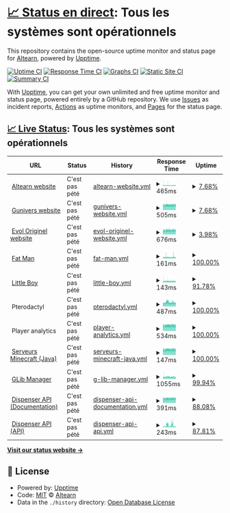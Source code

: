 # [📈 Status en direct](https://Altearn.github.io/status): <!--live status--> **Tous les systèmes sont opérationnels**

This repository contains the open-source uptime monitor and status page for [Altearn](http://altearn.xyz), powered by [Upptime](https://github.com/upptime/upptime).

[![Uptime CI](https://github.com/Altearn/status/workflows/Uptime%20CI/badge.svg)](https://github.com/Altearn/status/actions?query=workflow%3A%22Uptime+CI%22)
[![Response Time CI](https://github.com/Altearn/status/workflows/Response%20Time%20CI/badge.svg)](https://github.com/Altearn/status/actions?query=workflow%3A%22Response+Time+CI%22)
[![Graphs CI](https://github.com/Altearn/status/workflows/Graphs%20CI/badge.svg)](https://github.com/Altearn/status/actions?query=workflow%3A%22Graphs+CI%22)
[![Static Site CI](https://github.com/Altearn/status/workflows/Static%20Site%20CI/badge.svg)](https://github.com/Altearn/status/actions?query=workflow%3A%22Static+Site+CI%22)
[![Summary CI](https://github.com/Altearn/status/workflows/Summary%20CI/badge.svg)](https://github.com/Altearn/status/actions?query=workflow%3A%22Summary+CI%22)

With [Upptime](https://upptime.js.org), you can get your own unlimited and free uptime monitor and status page, powered entirely by a GitHub repository. We use [Issues](https://github.com/Altearn/status/issues) as incident reports, [Actions](https://github.com/Altearn/status/actions) as uptime monitors, and [Pages](https://Altearn.github.io/status) for the status page.

## [📈 Live Status](https://demo.upptime.js.org): <!--live status--> **Tous les systèmes sont opérationnels**

<!--start: status pages-->
<!-- This summary is generated by Upptime (https://github.com/upptime/upptime) -->
<!-- Do not edit this manually, your changes will be overwritten -->
<!-- prettier-ignore -->
| URL | Status | History | Response Time | Uptime |
| --- | ------ | ------- | ------------- | ------ |
| <img alt="" src="https://icons.duckduckgo.com/ip3/altearn.xyz.ico" height="13"> [Altearn website](https://altearn.xyz) | C'est pas pété | [altearn-website.yml](https://github.com/Altearn/status/commits/HEAD/history/altearn-website.yml) | <details><summary><img alt="Response time graph" src="./graphs/altearn-website/response-time-week.png" height="20"> 465ms</summary><br><a href="https://status.altearn.xyz/history/altearn-website"><img alt="Response time 600" src="https://img.shields.io/endpoint?url=https%3A%2F%2Fraw.githubusercontent.com%2FAltearn%2Fstatus%2FHEAD%2Fapi%2Faltearn-website%2Fresponse-time.json"></a><br><a href="https://status.altearn.xyz/history/altearn-website"><img alt="24-hour response time 598" src="https://img.shields.io/endpoint?url=https%3A%2F%2Fraw.githubusercontent.com%2FAltearn%2Fstatus%2FHEAD%2Fapi%2Faltearn-website%2Fresponse-time-day.json"></a><br><a href="https://status.altearn.xyz/history/altearn-website"><img alt="7-day response time 465" src="https://img.shields.io/endpoint?url=https%3A%2F%2Fraw.githubusercontent.com%2FAltearn%2Fstatus%2FHEAD%2Fapi%2Faltearn-website%2Fresponse-time-week.json"></a><br><a href="https://status.altearn.xyz/history/altearn-website"><img alt="30-day response time 600" src="https://img.shields.io/endpoint?url=https%3A%2F%2Fraw.githubusercontent.com%2FAltearn%2Fstatus%2FHEAD%2Fapi%2Faltearn-website%2Fresponse-time-month.json"></a><br><a href="https://status.altearn.xyz/history/altearn-website"><img alt="1-year response time 600" src="https://img.shields.io/endpoint?url=https%3A%2F%2Fraw.githubusercontent.com%2FAltearn%2Fstatus%2FHEAD%2Fapi%2Faltearn-website%2Fresponse-time-year.json"></a></details> | <details><summary><a href="https://status.altearn.xyz/history/altearn-website">7.68%</a></summary><a href="https://status.altearn.xyz/history/altearn-website"><img alt="All-time uptime 13.05%" src="https://img.shields.io/endpoint?url=https%3A%2F%2Fraw.githubusercontent.com%2FAltearn%2Fstatus%2FHEAD%2Fapi%2Faltearn-website%2Fuptime.json"></a><br><a href="https://status.altearn.xyz/history/altearn-website"><img alt="24-hour uptime 27.85%" src="https://img.shields.io/endpoint?url=https%3A%2F%2Fraw.githubusercontent.com%2FAltearn%2Fstatus%2FHEAD%2Fapi%2Faltearn-website%2Fuptime-day.json"></a><br><a href="https://status.altearn.xyz/history/altearn-website"><img alt="7-day uptime 7.68%" src="https://img.shields.io/endpoint?url=https%3A%2F%2Fraw.githubusercontent.com%2FAltearn%2Fstatus%2FHEAD%2Fapi%2Faltearn-website%2Fuptime-week.json"></a><br><a href="https://status.altearn.xyz/history/altearn-website"><img alt="30-day uptime 13.05%" src="https://img.shields.io/endpoint?url=https%3A%2F%2Fraw.githubusercontent.com%2FAltearn%2Fstatus%2FHEAD%2Fapi%2Faltearn-website%2Fuptime-month.json"></a><br><a href="https://status.altearn.xyz/history/altearn-website"><img alt="1-year uptime 13.05%" src="https://img.shields.io/endpoint?url=https%3A%2F%2Fraw.githubusercontent.com%2FAltearn%2Fstatus%2FHEAD%2Fapi%2Faltearn-website%2Fuptime-year.json"></a></details>
| <img alt="" src="https://icons.duckduckgo.com/ip3/gunivers.net.ico" height="13"> [Gunivers website](https://gunivers.net) | C'est pas pété | [gunivers-website.yml](https://github.com/Altearn/status/commits/HEAD/history/gunivers-website.yml) | <details><summary><img alt="Response time graph" src="./graphs/gunivers-website/response-time-week.png" height="20"> 505ms</summary><br><a href="https://status.altearn.xyz/history/gunivers-website"><img alt="Response time 505" src="https://img.shields.io/endpoint?url=https%3A%2F%2Fraw.githubusercontent.com%2FAltearn%2Fstatus%2FHEAD%2Fapi%2Fgunivers-website%2Fresponse-time.json"></a><br><a href="https://status.altearn.xyz/history/gunivers-website"><img alt="24-hour response time 887" src="https://img.shields.io/endpoint?url=https%3A%2F%2Fraw.githubusercontent.com%2FAltearn%2Fstatus%2FHEAD%2Fapi%2Fgunivers-website%2Fresponse-time-day.json"></a><br><a href="https://status.altearn.xyz/history/gunivers-website"><img alt="7-day response time 505" src="https://img.shields.io/endpoint?url=https%3A%2F%2Fraw.githubusercontent.com%2FAltearn%2Fstatus%2FHEAD%2Fapi%2Fgunivers-website%2Fresponse-time-week.json"></a><br><a href="https://status.altearn.xyz/history/gunivers-website"><img alt="30-day response time 505" src="https://img.shields.io/endpoint?url=https%3A%2F%2Fraw.githubusercontent.com%2FAltearn%2Fstatus%2FHEAD%2Fapi%2Fgunivers-website%2Fresponse-time-month.json"></a><br><a href="https://status.altearn.xyz/history/gunivers-website"><img alt="1-year response time 505" src="https://img.shields.io/endpoint?url=https%3A%2F%2Fraw.githubusercontent.com%2FAltearn%2Fstatus%2FHEAD%2Fapi%2Fgunivers-website%2Fresponse-time-year.json"></a></details> | <details><summary><a href="https://status.altearn.xyz/history/gunivers-website">7.68%</a></summary><a href="https://status.altearn.xyz/history/gunivers-website"><img alt="All-time uptime 13.06%" src="https://img.shields.io/endpoint?url=https%3A%2F%2Fraw.githubusercontent.com%2FAltearn%2Fstatus%2FHEAD%2Fapi%2Fgunivers-website%2Fuptime.json"></a><br><a href="https://status.altearn.xyz/history/gunivers-website"><img alt="24-hour uptime 27.85%" src="https://img.shields.io/endpoint?url=https%3A%2F%2Fraw.githubusercontent.com%2FAltearn%2Fstatus%2FHEAD%2Fapi%2Fgunivers-website%2Fuptime-day.json"></a><br><a href="https://status.altearn.xyz/history/gunivers-website"><img alt="7-day uptime 7.68%" src="https://img.shields.io/endpoint?url=https%3A%2F%2Fraw.githubusercontent.com%2FAltearn%2Fstatus%2FHEAD%2Fapi%2Fgunivers-website%2Fuptime-week.json"></a><br><a href="https://status.altearn.xyz/history/gunivers-website"><img alt="30-day uptime 13.06%" src="https://img.shields.io/endpoint?url=https%3A%2F%2Fraw.githubusercontent.com%2FAltearn%2Fstatus%2FHEAD%2Fapi%2Fgunivers-website%2Fuptime-month.json"></a><br><a href="https://status.altearn.xyz/history/gunivers-website"><img alt="1-year uptime 13.06%" src="https://img.shields.io/endpoint?url=https%3A%2F%2Fraw.githubusercontent.com%2FAltearn%2Fstatus%2FHEAD%2Fapi%2Fgunivers-website%2Fuptime-year.json"></a></details>
| <img alt="" src="https://icons.duckduckgo.com/ip3/eoriginel.fr.ico" height="13"> [Evol Originel website](https://eoriginel.fr/) | C'est pas pété | [evol-originel-website.yml](https://github.com/Altearn/status/commits/HEAD/history/evol-originel-website.yml) | <details><summary><img alt="Response time graph" src="./graphs/evol-originel-website/response-time-week.png" height="20"> 676ms</summary><br><a href="https://status.altearn.xyz/history/evol-originel-website"><img alt="Response time 661" src="https://img.shields.io/endpoint?url=https%3A%2F%2Fraw.githubusercontent.com%2FAltearn%2Fstatus%2FHEAD%2Fapi%2Fevol-originel-website%2Fresponse-time.json"></a><br><a href="https://status.altearn.xyz/history/evol-originel-website"><img alt="24-hour response time 878" src="https://img.shields.io/endpoint?url=https%3A%2F%2Fraw.githubusercontent.com%2FAltearn%2Fstatus%2FHEAD%2Fapi%2Fevol-originel-website%2Fresponse-time-day.json"></a><br><a href="https://status.altearn.xyz/history/evol-originel-website"><img alt="7-day response time 676" src="https://img.shields.io/endpoint?url=https%3A%2F%2Fraw.githubusercontent.com%2FAltearn%2Fstatus%2FHEAD%2Fapi%2Fevol-originel-website%2Fresponse-time-week.json"></a><br><a href="https://status.altearn.xyz/history/evol-originel-website"><img alt="30-day response time 661" src="https://img.shields.io/endpoint?url=https%3A%2F%2Fraw.githubusercontent.com%2FAltearn%2Fstatus%2FHEAD%2Fapi%2Fevol-originel-website%2Fresponse-time-month.json"></a><br><a href="https://status.altearn.xyz/history/evol-originel-website"><img alt="1-year response time 661" src="https://img.shields.io/endpoint?url=https%3A%2F%2Fraw.githubusercontent.com%2FAltearn%2Fstatus%2FHEAD%2Fapi%2Fevol-originel-website%2Fresponse-time-year.json"></a></details> | <details><summary><a href="https://status.altearn.xyz/history/evol-originel-website">3.98%</a></summary><a href="https://status.altearn.xyz/history/evol-originel-website"><img alt="All-time uptime 2.46%" src="https://img.shields.io/endpoint?url=https%3A%2F%2Fraw.githubusercontent.com%2FAltearn%2Fstatus%2FHEAD%2Fapi%2Fevol-originel-website%2Fuptime.json"></a><br><a href="https://status.altearn.xyz/history/evol-originel-website"><img alt="24-hour uptime 27.85%" src="https://img.shields.io/endpoint?url=https%3A%2F%2Fraw.githubusercontent.com%2FAltearn%2Fstatus%2FHEAD%2Fapi%2Fevol-originel-website%2Fuptime-day.json"></a><br><a href="https://status.altearn.xyz/history/evol-originel-website"><img alt="7-day uptime 3.98%" src="https://img.shields.io/endpoint?url=https%3A%2F%2Fraw.githubusercontent.com%2FAltearn%2Fstatus%2FHEAD%2Fapi%2Fevol-originel-website%2Fuptime-week.json"></a><br><a href="https://status.altearn.xyz/history/evol-originel-website"><img alt="30-day uptime 2.46%" src="https://img.shields.io/endpoint?url=https%3A%2F%2Fraw.githubusercontent.com%2FAltearn%2Fstatus%2FHEAD%2Fapi%2Fevol-originel-website%2Fuptime-month.json"></a><br><a href="https://status.altearn.xyz/history/evol-originel-website"><img alt="1-year uptime 2.46%" src="https://img.shields.io/endpoint?url=https%3A%2F%2Fraw.githubusercontent.com%2FAltearn%2Fstatus%2FHEAD%2Fapi%2Fevol-originel-website%2Fuptime-year.json"></a></details>
| <img alt="" src="https://icons.duckduckgo.com/ip3/null.ico" height="13"> [Fat Man](fm.altearn.xyz) | C'est pas pété | [fat-man.yml](https://github.com/Altearn/status/commits/HEAD/history/fat-man.yml) | <details><summary><img alt="Response time graph" src="./graphs/fat-man/response-time-week.png" height="20"> 161ms</summary><br><a href="https://status.altearn.xyz/history/fat-man"><img alt="Response time 156" src="https://img.shields.io/endpoint?url=https%3A%2F%2Fraw.githubusercontent.com%2FAltearn%2Fstatus%2FHEAD%2Fapi%2Ffat-man%2Fresponse-time.json"></a><br><a href="https://status.altearn.xyz/history/fat-man"><img alt="24-hour response time 146" src="https://img.shields.io/endpoint?url=https%3A%2F%2Fraw.githubusercontent.com%2FAltearn%2Fstatus%2FHEAD%2Fapi%2Ffat-man%2Fresponse-time-day.json"></a><br><a href="https://status.altearn.xyz/history/fat-man"><img alt="7-day response time 161" src="https://img.shields.io/endpoint?url=https%3A%2F%2Fraw.githubusercontent.com%2FAltearn%2Fstatus%2FHEAD%2Fapi%2Ffat-man%2Fresponse-time-week.json"></a><br><a href="https://status.altearn.xyz/history/fat-man"><img alt="30-day response time 156" src="https://img.shields.io/endpoint?url=https%3A%2F%2Fraw.githubusercontent.com%2FAltearn%2Fstatus%2FHEAD%2Fapi%2Ffat-man%2Fresponse-time-month.json"></a><br><a href="https://status.altearn.xyz/history/fat-man"><img alt="1-year response time 156" src="https://img.shields.io/endpoint?url=https%3A%2F%2Fraw.githubusercontent.com%2FAltearn%2Fstatus%2FHEAD%2Fapi%2Ffat-man%2Fresponse-time-year.json"></a></details> | <details><summary><a href="https://status.altearn.xyz/history/fat-man">100.00%</a></summary><a href="https://status.altearn.xyz/history/fat-man"><img alt="All-time uptime 100.00%" src="https://img.shields.io/endpoint?url=https%3A%2F%2Fraw.githubusercontent.com%2FAltearn%2Fstatus%2FHEAD%2Fapi%2Ffat-man%2Fuptime.json"></a><br><a href="https://status.altearn.xyz/history/fat-man"><img alt="24-hour uptime 100.00%" src="https://img.shields.io/endpoint?url=https%3A%2F%2Fraw.githubusercontent.com%2FAltearn%2Fstatus%2FHEAD%2Fapi%2Ffat-man%2Fuptime-day.json"></a><br><a href="https://status.altearn.xyz/history/fat-man"><img alt="7-day uptime 100.00%" src="https://img.shields.io/endpoint?url=https%3A%2F%2Fraw.githubusercontent.com%2FAltearn%2Fstatus%2FHEAD%2Fapi%2Ffat-man%2Fuptime-week.json"></a><br><a href="https://status.altearn.xyz/history/fat-man"><img alt="30-day uptime 100.00%" src="https://img.shields.io/endpoint?url=https%3A%2F%2Fraw.githubusercontent.com%2FAltearn%2Fstatus%2FHEAD%2Fapi%2Ffat-man%2Fuptime-month.json"></a><br><a href="https://status.altearn.xyz/history/fat-man"><img alt="1-year uptime 100.00%" src="https://img.shields.io/endpoint?url=https%3A%2F%2Fraw.githubusercontent.com%2FAltearn%2Fstatus%2FHEAD%2Fapi%2Ffat-man%2Fuptime-year.json"></a></details>
| <img alt="" src="https://icons.duckduckgo.com/ip3/null.ico" height="13"> [Little Boy](lb.altearn.xyz) | C'est pas pété | [little-boy.yml](https://github.com/Altearn/status/commits/HEAD/history/little-boy.yml) | <details><summary><img alt="Response time graph" src="./graphs/little-boy/response-time-week.png" height="20"> 143ms</summary><br><a href="https://status.altearn.xyz/history/little-boy"><img alt="Response time 146" src="https://img.shields.io/endpoint?url=https%3A%2F%2Fraw.githubusercontent.com%2FAltearn%2Fstatus%2FHEAD%2Fapi%2Flittle-boy%2Fresponse-time.json"></a><br><a href="https://status.altearn.xyz/history/little-boy"><img alt="24-hour response time 136" src="https://img.shields.io/endpoint?url=https%3A%2F%2Fraw.githubusercontent.com%2FAltearn%2Fstatus%2FHEAD%2Fapi%2Flittle-boy%2Fresponse-time-day.json"></a><br><a href="https://status.altearn.xyz/history/little-boy"><img alt="7-day response time 143" src="https://img.shields.io/endpoint?url=https%3A%2F%2Fraw.githubusercontent.com%2FAltearn%2Fstatus%2FHEAD%2Fapi%2Flittle-boy%2Fresponse-time-week.json"></a><br><a href="https://status.altearn.xyz/history/little-boy"><img alt="30-day response time 146" src="https://img.shields.io/endpoint?url=https%3A%2F%2Fraw.githubusercontent.com%2FAltearn%2Fstatus%2FHEAD%2Fapi%2Flittle-boy%2Fresponse-time-month.json"></a><br><a href="https://status.altearn.xyz/history/little-boy"><img alt="1-year response time 146" src="https://img.shields.io/endpoint?url=https%3A%2F%2Fraw.githubusercontent.com%2FAltearn%2Fstatus%2FHEAD%2Fapi%2Flittle-boy%2Fresponse-time-year.json"></a></details> | <details><summary><a href="https://status.altearn.xyz/history/little-boy">91.78%</a></summary><a href="https://status.altearn.xyz/history/little-boy"><img alt="All-time uptime 95.65%" src="https://img.shields.io/endpoint?url=https%3A%2F%2Fraw.githubusercontent.com%2FAltearn%2Fstatus%2FHEAD%2Fapi%2Flittle-boy%2Fuptime.json"></a><br><a href="https://status.altearn.xyz/history/little-boy"><img alt="24-hour uptime 95.66%" src="https://img.shields.io/endpoint?url=https%3A%2F%2Fraw.githubusercontent.com%2FAltearn%2Fstatus%2FHEAD%2Fapi%2Flittle-boy%2Fuptime-day.json"></a><br><a href="https://status.altearn.xyz/history/little-boy"><img alt="7-day uptime 91.78%" src="https://img.shields.io/endpoint?url=https%3A%2F%2Fraw.githubusercontent.com%2FAltearn%2Fstatus%2FHEAD%2Fapi%2Flittle-boy%2Fuptime-week.json"></a><br><a href="https://status.altearn.xyz/history/little-boy"><img alt="30-day uptime 95.65%" src="https://img.shields.io/endpoint?url=https%3A%2F%2Fraw.githubusercontent.com%2FAltearn%2Fstatus%2FHEAD%2Fapi%2Flittle-boy%2Fuptime-month.json"></a><br><a href="https://status.altearn.xyz/history/little-boy"><img alt="1-year uptime 95.65%" src="https://img.shields.io/endpoint?url=https%3A%2F%2Fraw.githubusercontent.com%2FAltearn%2Fstatus%2FHEAD%2Fapi%2Flittle-boy%2Fuptime-year.json"></a></details>
| <img alt="" src="https://icons.duckduckgo.com/ip3/null.ico" height="13"> Pterodactyl | C'est pas pété | [pterodactyl.yml](https://github.com/Altearn/status/commits/HEAD/history/pterodactyl.yml) | <details><summary><img alt="Response time graph" src="./graphs/pterodactyl/response-time-week.png" height="20"> 487ms</summary><br><a href="https://status.altearn.xyz/history/pterodactyl"><img alt="Response time 463" src="https://img.shields.io/endpoint?url=https%3A%2F%2Fraw.githubusercontent.com%2FAltearn%2Fstatus%2FHEAD%2Fapi%2Fpterodactyl%2Fresponse-time.json"></a><br><a href="https://status.altearn.xyz/history/pterodactyl"><img alt="24-hour response time 424" src="https://img.shields.io/endpoint?url=https%3A%2F%2Fraw.githubusercontent.com%2FAltearn%2Fstatus%2FHEAD%2Fapi%2Fpterodactyl%2Fresponse-time-day.json"></a><br><a href="https://status.altearn.xyz/history/pterodactyl"><img alt="7-day response time 487" src="https://img.shields.io/endpoint?url=https%3A%2F%2Fraw.githubusercontent.com%2FAltearn%2Fstatus%2FHEAD%2Fapi%2Fpterodactyl%2Fresponse-time-week.json"></a><br><a href="https://status.altearn.xyz/history/pterodactyl"><img alt="30-day response time 463" src="https://img.shields.io/endpoint?url=https%3A%2F%2Fraw.githubusercontent.com%2FAltearn%2Fstatus%2FHEAD%2Fapi%2Fpterodactyl%2Fresponse-time-month.json"></a><br><a href="https://status.altearn.xyz/history/pterodactyl"><img alt="1-year response time 463" src="https://img.shields.io/endpoint?url=https%3A%2F%2Fraw.githubusercontent.com%2FAltearn%2Fstatus%2FHEAD%2Fapi%2Fpterodactyl%2Fresponse-time-year.json"></a></details> | <details><summary><a href="https://status.altearn.xyz/history/pterodactyl">100.00%</a></summary><a href="https://status.altearn.xyz/history/pterodactyl"><img alt="All-time uptime 100.00%" src="https://img.shields.io/endpoint?url=https%3A%2F%2Fraw.githubusercontent.com%2FAltearn%2Fstatus%2FHEAD%2Fapi%2Fpterodactyl%2Fuptime.json"></a><br><a href="https://status.altearn.xyz/history/pterodactyl"><img alt="24-hour uptime 100.00%" src="https://img.shields.io/endpoint?url=https%3A%2F%2Fraw.githubusercontent.com%2FAltearn%2Fstatus%2FHEAD%2Fapi%2Fpterodactyl%2Fuptime-day.json"></a><br><a href="https://status.altearn.xyz/history/pterodactyl"><img alt="7-day uptime 100.00%" src="https://img.shields.io/endpoint?url=https%3A%2F%2Fraw.githubusercontent.com%2FAltearn%2Fstatus%2FHEAD%2Fapi%2Fpterodactyl%2Fuptime-week.json"></a><br><a href="https://status.altearn.xyz/history/pterodactyl"><img alt="30-day uptime 100.00%" src="https://img.shields.io/endpoint?url=https%3A%2F%2Fraw.githubusercontent.com%2FAltearn%2Fstatus%2FHEAD%2Fapi%2Fpterodactyl%2Fuptime-month.json"></a><br><a href="https://status.altearn.xyz/history/pterodactyl"><img alt="1-year uptime 100.00%" src="https://img.shields.io/endpoint?url=https%3A%2F%2Fraw.githubusercontent.com%2FAltearn%2Fstatus%2FHEAD%2Fapi%2Fpterodactyl%2Fuptime-year.json"></a></details>
| <img alt="" src="https://icons.duckduckgo.com/ip3/null.ico" height="13"> Player analytics | C'est pas pété | [player-analytics.yml](https://github.com/Altearn/status/commits/HEAD/history/player-analytics.yml) | <details><summary><img alt="Response time graph" src="./graphs/player-analytics/response-time-week.png" height="20"> 534ms</summary><br><a href="https://status.altearn.xyz/history/player-analytics"><img alt="Response time 534" src="https://img.shields.io/endpoint?url=https%3A%2F%2Fraw.githubusercontent.com%2FAltearn%2Fstatus%2FHEAD%2Fapi%2Fplayer-analytics%2Fresponse-time.json"></a><br><a href="https://status.altearn.xyz/history/player-analytics"><img alt="24-hour response time 525" src="https://img.shields.io/endpoint?url=https%3A%2F%2Fraw.githubusercontent.com%2FAltearn%2Fstatus%2FHEAD%2Fapi%2Fplayer-analytics%2Fresponse-time-day.json"></a><br><a href="https://status.altearn.xyz/history/player-analytics"><img alt="7-day response time 534" src="https://img.shields.io/endpoint?url=https%3A%2F%2Fraw.githubusercontent.com%2FAltearn%2Fstatus%2FHEAD%2Fapi%2Fplayer-analytics%2Fresponse-time-week.json"></a><br><a href="https://status.altearn.xyz/history/player-analytics"><img alt="30-day response time 534" src="https://img.shields.io/endpoint?url=https%3A%2F%2Fraw.githubusercontent.com%2FAltearn%2Fstatus%2FHEAD%2Fapi%2Fplayer-analytics%2Fresponse-time-month.json"></a><br><a href="https://status.altearn.xyz/history/player-analytics"><img alt="1-year response time 534" src="https://img.shields.io/endpoint?url=https%3A%2F%2Fraw.githubusercontent.com%2FAltearn%2Fstatus%2FHEAD%2Fapi%2Fplayer-analytics%2Fresponse-time-year.json"></a></details> | <details><summary><a href="https://status.altearn.xyz/history/player-analytics">100.00%</a></summary><a href="https://status.altearn.xyz/history/player-analytics"><img alt="All-time uptime 100.00%" src="https://img.shields.io/endpoint?url=https%3A%2F%2Fraw.githubusercontent.com%2FAltearn%2Fstatus%2FHEAD%2Fapi%2Fplayer-analytics%2Fuptime.json"></a><br><a href="https://status.altearn.xyz/history/player-analytics"><img alt="24-hour uptime 100.00%" src="https://img.shields.io/endpoint?url=https%3A%2F%2Fraw.githubusercontent.com%2FAltearn%2Fstatus%2FHEAD%2Fapi%2Fplayer-analytics%2Fuptime-day.json"></a><br><a href="https://status.altearn.xyz/history/player-analytics"><img alt="7-day uptime 100.00%" src="https://img.shields.io/endpoint?url=https%3A%2F%2Fraw.githubusercontent.com%2FAltearn%2Fstatus%2FHEAD%2Fapi%2Fplayer-analytics%2Fuptime-week.json"></a><br><a href="https://status.altearn.xyz/history/player-analytics"><img alt="30-day uptime 100.00%" src="https://img.shields.io/endpoint?url=https%3A%2F%2Fraw.githubusercontent.com%2FAltearn%2Fstatus%2FHEAD%2Fapi%2Fplayer-analytics%2Fuptime-month.json"></a><br><a href="https://status.altearn.xyz/history/player-analytics"><img alt="1-year uptime 100.00%" src="https://img.shields.io/endpoint?url=https%3A%2F%2Fraw.githubusercontent.com%2FAltearn%2Fstatus%2FHEAD%2Fapi%2Fplayer-analytics%2Fuptime-year.json"></a></details>
| <img alt="" src="https://icons.duckduckgo.com/ip3/null.ico" height="13"> [Serveurs Minecraft (Java)](play.gunivers.net) | C'est pas pété | [serveurs-minecraft-java.yml](https://github.com/Altearn/status/commits/HEAD/history/serveurs-minecraft-java.yml) | <details><summary><img alt="Response time graph" src="./graphs/serveurs-minecraft-java/response-time-week.png" height="20"> 147ms</summary><br><a href="https://status.altearn.xyz/history/serveurs-minecraft-java"><img alt="Response time 147" src="https://img.shields.io/endpoint?url=https%3A%2F%2Fraw.githubusercontent.com%2FAltearn%2Fstatus%2FHEAD%2Fapi%2Fserveurs-minecraft-java%2Fresponse-time.json"></a><br><a href="https://status.altearn.xyz/history/serveurs-minecraft-java"><img alt="24-hour response time 145" src="https://img.shields.io/endpoint?url=https%3A%2F%2Fraw.githubusercontent.com%2FAltearn%2Fstatus%2FHEAD%2Fapi%2Fserveurs-minecraft-java%2Fresponse-time-day.json"></a><br><a href="https://status.altearn.xyz/history/serveurs-minecraft-java"><img alt="7-day response time 147" src="https://img.shields.io/endpoint?url=https%3A%2F%2Fraw.githubusercontent.com%2FAltearn%2Fstatus%2FHEAD%2Fapi%2Fserveurs-minecraft-java%2Fresponse-time-week.json"></a><br><a href="https://status.altearn.xyz/history/serveurs-minecraft-java"><img alt="30-day response time 147" src="https://img.shields.io/endpoint?url=https%3A%2F%2Fraw.githubusercontent.com%2FAltearn%2Fstatus%2FHEAD%2Fapi%2Fserveurs-minecraft-java%2Fresponse-time-month.json"></a><br><a href="https://status.altearn.xyz/history/serveurs-minecraft-java"><img alt="1-year response time 147" src="https://img.shields.io/endpoint?url=https%3A%2F%2Fraw.githubusercontent.com%2FAltearn%2Fstatus%2FHEAD%2Fapi%2Fserveurs-minecraft-java%2Fresponse-time-year.json"></a></details> | <details><summary><a href="https://status.altearn.xyz/history/serveurs-minecraft-java">100.00%</a></summary><a href="https://status.altearn.xyz/history/serveurs-minecraft-java"><img alt="All-time uptime 99.99%" src="https://img.shields.io/endpoint?url=https%3A%2F%2Fraw.githubusercontent.com%2FAltearn%2Fstatus%2FHEAD%2Fapi%2Fserveurs-minecraft-java%2Fuptime.json"></a><br><a href="https://status.altearn.xyz/history/serveurs-minecraft-java"><img alt="24-hour uptime 100.00%" src="https://img.shields.io/endpoint?url=https%3A%2F%2Fraw.githubusercontent.com%2FAltearn%2Fstatus%2FHEAD%2Fapi%2Fserveurs-minecraft-java%2Fuptime-day.json"></a><br><a href="https://status.altearn.xyz/history/serveurs-minecraft-java"><img alt="7-day uptime 100.00%" src="https://img.shields.io/endpoint?url=https%3A%2F%2Fraw.githubusercontent.com%2FAltearn%2Fstatus%2FHEAD%2Fapi%2Fserveurs-minecraft-java%2Fuptime-week.json"></a><br><a href="https://status.altearn.xyz/history/serveurs-minecraft-java"><img alt="30-day uptime 99.99%" src="https://img.shields.io/endpoint?url=https%3A%2F%2Fraw.githubusercontent.com%2FAltearn%2Fstatus%2FHEAD%2Fapi%2Fserveurs-minecraft-java%2Fuptime-month.json"></a><br><a href="https://status.altearn.xyz/history/serveurs-minecraft-java"><img alt="1-year uptime 99.99%" src="https://img.shields.io/endpoint?url=https%3A%2F%2Fraw.githubusercontent.com%2FAltearn%2Fstatus%2FHEAD%2Fapi%2Fserveurs-minecraft-java%2Fuptime-year.json"></a></details>
| <img alt="" src="https://icons.duckduckgo.com/ip3/glib.gunivers.net.ico" height="13"> [GLib Manager](https://glib.gunivers.net/) | C'est pas pété | [g-lib-manager.yml](https://github.com/Altearn/status/commits/HEAD/history/g-lib-manager.yml) | <details><summary><img alt="Response time graph" src="./graphs/g-lib-manager/response-time-week.png" height="20"> 1055ms</summary><br><a href="https://status.altearn.xyz/history/g-lib-manager"><img alt="Response time 1025" src="https://img.shields.io/endpoint?url=https%3A%2F%2Fraw.githubusercontent.com%2FAltearn%2Fstatus%2FHEAD%2Fapi%2Fg-lib-manager%2Fresponse-time.json"></a><br><a href="https://status.altearn.xyz/history/g-lib-manager"><img alt="24-hour response time 934" src="https://img.shields.io/endpoint?url=https%3A%2F%2Fraw.githubusercontent.com%2FAltearn%2Fstatus%2FHEAD%2Fapi%2Fg-lib-manager%2Fresponse-time-day.json"></a><br><a href="https://status.altearn.xyz/history/g-lib-manager"><img alt="7-day response time 1055" src="https://img.shields.io/endpoint?url=https%3A%2F%2Fraw.githubusercontent.com%2FAltearn%2Fstatus%2FHEAD%2Fapi%2Fg-lib-manager%2Fresponse-time-week.json"></a><br><a href="https://status.altearn.xyz/history/g-lib-manager"><img alt="30-day response time 1025" src="https://img.shields.io/endpoint?url=https%3A%2F%2Fraw.githubusercontent.com%2FAltearn%2Fstatus%2FHEAD%2Fapi%2Fg-lib-manager%2Fresponse-time-month.json"></a><br><a href="https://status.altearn.xyz/history/g-lib-manager"><img alt="1-year response time 1025" src="https://img.shields.io/endpoint?url=https%3A%2F%2Fraw.githubusercontent.com%2FAltearn%2Fstatus%2FHEAD%2Fapi%2Fg-lib-manager%2Fresponse-time-year.json"></a></details> | <details><summary><a href="https://status.altearn.xyz/history/g-lib-manager">99.94%</a></summary><a href="https://status.altearn.xyz/history/g-lib-manager"><img alt="All-time uptime 99.97%" src="https://img.shields.io/endpoint?url=https%3A%2F%2Fraw.githubusercontent.com%2FAltearn%2Fstatus%2FHEAD%2Fapi%2Fg-lib-manager%2Fuptime.json"></a><br><a href="https://status.altearn.xyz/history/g-lib-manager"><img alt="24-hour uptime 99.56%" src="https://img.shields.io/endpoint?url=https%3A%2F%2Fraw.githubusercontent.com%2FAltearn%2Fstatus%2FHEAD%2Fapi%2Fg-lib-manager%2Fuptime-day.json"></a><br><a href="https://status.altearn.xyz/history/g-lib-manager"><img alt="7-day uptime 99.94%" src="https://img.shields.io/endpoint?url=https%3A%2F%2Fraw.githubusercontent.com%2FAltearn%2Fstatus%2FHEAD%2Fapi%2Fg-lib-manager%2Fuptime-week.json"></a><br><a href="https://status.altearn.xyz/history/g-lib-manager"><img alt="30-day uptime 99.97%" src="https://img.shields.io/endpoint?url=https%3A%2F%2Fraw.githubusercontent.com%2FAltearn%2Fstatus%2FHEAD%2Fapi%2Fg-lib-manager%2Fuptime-month.json"></a><br><a href="https://status.altearn.xyz/history/g-lib-manager"><img alt="1-year uptime 99.97%" src="https://img.shields.io/endpoint?url=https%3A%2F%2Fraw.githubusercontent.com%2FAltearn%2Fstatus%2FHEAD%2Fapi%2Fg-lib-manager%2Fuptime-year.json"></a></details>
| <img alt="" src="https://icons.duckduckgo.com/ip3/dispenser.gunivers.net.ico" height="13"> [Dispenser API (Documentation)](https://dispenser.gunivers.net/) | C'est pas pété | [dispenser-api-documentation.yml](https://github.com/Altearn/status/commits/HEAD/history/dispenser-api-documentation.yml) | <details><summary><img alt="Response time graph" src="./graphs/dispenser-api-documentation/response-time-week.png" height="20"> 391ms</summary><br><a href="https://status.altearn.xyz/history/dispenser-api-documentation"><img alt="Response time 392" src="https://img.shields.io/endpoint?url=https%3A%2F%2Fraw.githubusercontent.com%2FAltearn%2Fstatus%2FHEAD%2Fapi%2Fdispenser-api-documentation%2Fresponse-time.json"></a><br><a href="https://status.altearn.xyz/history/dispenser-api-documentation"><img alt="24-hour response time 384" src="https://img.shields.io/endpoint?url=https%3A%2F%2Fraw.githubusercontent.com%2FAltearn%2Fstatus%2FHEAD%2Fapi%2Fdispenser-api-documentation%2Fresponse-time-day.json"></a><br><a href="https://status.altearn.xyz/history/dispenser-api-documentation"><img alt="7-day response time 391" src="https://img.shields.io/endpoint?url=https%3A%2F%2Fraw.githubusercontent.com%2FAltearn%2Fstatus%2FHEAD%2Fapi%2Fdispenser-api-documentation%2Fresponse-time-week.json"></a><br><a href="https://status.altearn.xyz/history/dispenser-api-documentation"><img alt="30-day response time 392" src="https://img.shields.io/endpoint?url=https%3A%2F%2Fraw.githubusercontent.com%2FAltearn%2Fstatus%2FHEAD%2Fapi%2Fdispenser-api-documentation%2Fresponse-time-month.json"></a><br><a href="https://status.altearn.xyz/history/dispenser-api-documentation"><img alt="1-year response time 392" src="https://img.shields.io/endpoint?url=https%3A%2F%2Fraw.githubusercontent.com%2FAltearn%2Fstatus%2FHEAD%2Fapi%2Fdispenser-api-documentation%2Fresponse-time-year.json"></a></details> | <details><summary><a href="https://status.altearn.xyz/history/dispenser-api-documentation">88.08%</a></summary><a href="https://status.altearn.xyz/history/dispenser-api-documentation"><img alt="All-time uptime 93.83%" src="https://img.shields.io/endpoint?url=https%3A%2F%2Fraw.githubusercontent.com%2FAltearn%2Fstatus%2FHEAD%2Fapi%2Fdispenser-api-documentation%2Fuptime.json"></a><br><a href="https://status.altearn.xyz/history/dispenser-api-documentation"><img alt="24-hour uptime 95.69%" src="https://img.shields.io/endpoint?url=https%3A%2F%2Fraw.githubusercontent.com%2FAltearn%2Fstatus%2FHEAD%2Fapi%2Fdispenser-api-documentation%2Fuptime-day.json"></a><br><a href="https://status.altearn.xyz/history/dispenser-api-documentation"><img alt="7-day uptime 88.08%" src="https://img.shields.io/endpoint?url=https%3A%2F%2Fraw.githubusercontent.com%2FAltearn%2Fstatus%2FHEAD%2Fapi%2Fdispenser-api-documentation%2Fuptime-week.json"></a><br><a href="https://status.altearn.xyz/history/dispenser-api-documentation"><img alt="30-day uptime 93.83%" src="https://img.shields.io/endpoint?url=https%3A%2F%2Fraw.githubusercontent.com%2FAltearn%2Fstatus%2FHEAD%2Fapi%2Fdispenser-api-documentation%2Fuptime-month.json"></a><br><a href="https://status.altearn.xyz/history/dispenser-api-documentation"><img alt="1-year uptime 93.83%" src="https://img.shields.io/endpoint?url=https%3A%2F%2Fraw.githubusercontent.com%2FAltearn%2Fstatus%2FHEAD%2Fapi%2Fdispenser-api-documentation%2Fuptime-year.json"></a></details>
| <img alt="" src="https://icons.duckduckgo.com/ip3/dispenser.gunivers.net.ico" height="13"> [Dispenser API (API)](https://dispenser.gunivers.net/api/versions) | C'est pas pété | [dispenser-api-api.yml](https://github.com/Altearn/status/commits/HEAD/history/dispenser-api-api.yml) | <details><summary><img alt="Response time graph" src="./graphs/dispenser-api-api/response-time-week.png" height="20"> 243ms</summary><br><a href="https://status.altearn.xyz/history/dispenser-api-api"><img alt="Response time 190" src="https://img.shields.io/endpoint?url=https%3A%2F%2Fraw.githubusercontent.com%2FAltearn%2Fstatus%2FHEAD%2Fapi%2Fdispenser-api-api%2Fresponse-time.json"></a><br><a href="https://status.altearn.xyz/history/dispenser-api-api"><img alt="24-hour response time 160" src="https://img.shields.io/endpoint?url=https%3A%2F%2Fraw.githubusercontent.com%2FAltearn%2Fstatus%2FHEAD%2Fapi%2Fdispenser-api-api%2Fresponse-time-day.json"></a><br><a href="https://status.altearn.xyz/history/dispenser-api-api"><img alt="7-day response time 243" src="https://img.shields.io/endpoint?url=https%3A%2F%2Fraw.githubusercontent.com%2FAltearn%2Fstatus%2FHEAD%2Fapi%2Fdispenser-api-api%2Fresponse-time-week.json"></a><br><a href="https://status.altearn.xyz/history/dispenser-api-api"><img alt="30-day response time 190" src="https://img.shields.io/endpoint?url=https%3A%2F%2Fraw.githubusercontent.com%2FAltearn%2Fstatus%2FHEAD%2Fapi%2Fdispenser-api-api%2Fresponse-time-month.json"></a><br><a href="https://status.altearn.xyz/history/dispenser-api-api"><img alt="1-year response time 190" src="https://img.shields.io/endpoint?url=https%3A%2F%2Fraw.githubusercontent.com%2FAltearn%2Fstatus%2FHEAD%2Fapi%2Fdispenser-api-api%2Fresponse-time-year.json"></a></details> | <details><summary><a href="https://status.altearn.xyz/history/dispenser-api-api">87.81%</a></summary><a href="https://status.altearn.xyz/history/dispenser-api-api"><img alt="All-time uptime 93.70%" src="https://img.shields.io/endpoint?url=https%3A%2F%2Fraw.githubusercontent.com%2FAltearn%2Fstatus%2FHEAD%2Fapi%2Fdispenser-api-api%2Fuptime.json"></a><br><a href="https://status.altearn.xyz/history/dispenser-api-api"><img alt="24-hour uptime 95.72%" src="https://img.shields.io/endpoint?url=https%3A%2F%2Fraw.githubusercontent.com%2FAltearn%2Fstatus%2FHEAD%2Fapi%2Fdispenser-api-api%2Fuptime-day.json"></a><br><a href="https://status.altearn.xyz/history/dispenser-api-api"><img alt="7-day uptime 87.81%" src="https://img.shields.io/endpoint?url=https%3A%2F%2Fraw.githubusercontent.com%2FAltearn%2Fstatus%2FHEAD%2Fapi%2Fdispenser-api-api%2Fuptime-week.json"></a><br><a href="https://status.altearn.xyz/history/dispenser-api-api"><img alt="30-day uptime 93.70%" src="https://img.shields.io/endpoint?url=https%3A%2F%2Fraw.githubusercontent.com%2FAltearn%2Fstatus%2FHEAD%2Fapi%2Fdispenser-api-api%2Fuptime-month.json"></a><br><a href="https://status.altearn.xyz/history/dispenser-api-api"><img alt="1-year uptime 93.70%" src="https://img.shields.io/endpoint?url=https%3A%2F%2Fraw.githubusercontent.com%2FAltearn%2Fstatus%2FHEAD%2Fapi%2Fdispenser-api-api%2Fuptime-year.json"></a></details>

<!--end: status pages-->

[**Visit our status website →**](https://Altearn.github.io/status)

## 📄 License

- Powered by: [Upptime](https://github.com/upptime/upptime)
- Code: [MIT](./LICENSE) © [Altearn](http://altearn.xyz)
- Data in the `./history` directory: [Open Database License](https://opendatacommons.org/licenses/odbl/1-0/)
